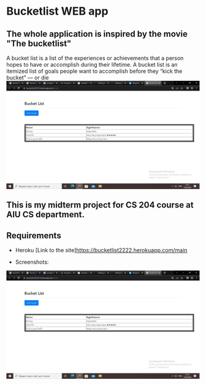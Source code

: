 # Bucketlist WEB app 
## The whole application is inspired by the movie "The bucketlist"
A bucket list is a list of the experiences or achievements that a person hopes to have or accomplish during their lifetime. A bucket list is an itemized list of goals people want to accomplish before they “kick the bucket” — or die
<img align="center"  width="550px" src="https://github.com/mataraimov/bucketlist/blob/main/photo1649862814.jpeg" />
## This is my midterm project for CS 204 course at AIU CS department.

## Requirements 
- Heroku [Link to the site]https://bucketlist2222.herokuapp.com/main

- Screenshots:
<img align="center"  width="550px" src="https://github.com/mataraimov/bucketlist/blob/main/photo1649862814.jpeg" />
